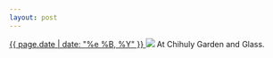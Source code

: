 ```yaml
---
layout: post
---
```


<p>
  <a href="/306">
    <time>{{ page.date | date: "%e %B, %Y" }}</time>
  </a>
  <a href="/306"><img src="{{ site.assets_url }}/306.jpg"/></a>
  <span>At Chihuly Garden and Glass.</span>
</p>
